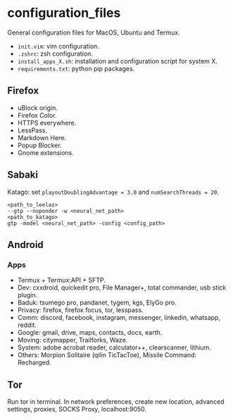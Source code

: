 # configuration_files

General configuration files for MacOS, Ubuntu and Termux.

- `init.vim`: vim configuration.
- `.zshrc`: zsh configuration.
- `install_apps_X.sh`: installation and configuration script for system X.
- `requirements.txt`: python pip packages.

## Firefox

- uBlock origin.
- Firefox Color.
- HTTPS everywhere.
- LessPass.
- Markdown Here.
- Popup Blocker.
- Gnome extensions.

## Sabaki

Katago: set `playoutDoublingAdvantage = 3.0` and `numSearchThreads = 20`.

```shell
<path_to_leelaz>
--gtp --noponder -w <neural_net_path>
<path_to_katago>
gtp -model <neural_net_path> -config <config_path>
```

## Android

### Apps

- Termux + Termux:API + SFTP.
- Dev: cxxdroid, quickedit pro, File Manager+, total commander, usb stick plugin.
- Baduk: tsumego pro, pandanet, tygem, kgs, ElyGo pro.
- Privacy: firefox, firefox focus, tor, lesspass.
- Comm: discord, facebook, instagram, messenger, linkedin, whatsapp, reddit.
- Google: gmail, drive, maps, contacts, docs, earth.
- Moving: citymapper, Trailforks, Waze.
- System: adobe acrobat reader, calculator++, clearscanner, lithium.
- Others: Morpion Solitaire (qilin TicTacToe), Missile Command: Recharged.

## Tor

Run tor in terminal. In network preferences, create new location, advanced settings, proxies, SOCKS Proxy, localhost:9050.
